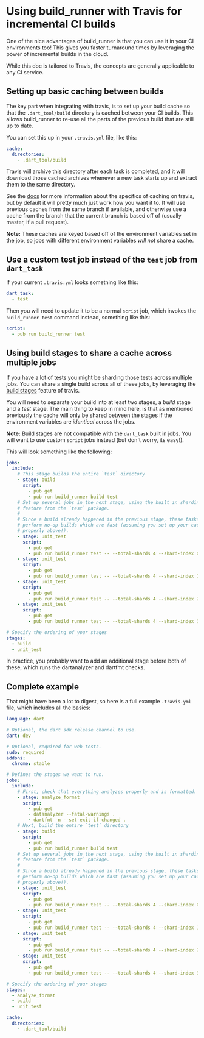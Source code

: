 # Using build_runner with Travis for incremental CI builds

One of the nice advantages of build_runner is that you can use it in your CI
environments too! This gives you faster turnaround times by leveraging the power
of incremental builds in the cloud.

While this doc is tailored to Travis, the concepts are generally applicable to
any CI service.

## Setting up basic caching between builds

The key part when integrating with travis, is to set up your build cache so that
the `.dart_tool/build` directory is cached between your CI builds. This allows
build_runner to re-use all the parts of the previous build that are still up to
date.

You can set this up in your `.travis.yml` file, like this:

```yaml
cache:
  directories:
    - .dart_tool/build
```

Travis will archive this directory after each task is completed, and it will
download those cached archives whenever a new task starts up and extract them
to the same directory.

See the [docs](https://docs.travis-ci.com/user/caching) for more information
about the specifics of caching on travis, but by default it will pretty much
just work how you want it to. It will use previous caches from the same branch
if available, and otherwise use a cache from the branch that the current branch
is based off of (usually master, if a pull request).

**Note:** These caches are keyed based off of the environment variables set in
the job, so jobs with different environment variables _will not_ share a
cache.

## Use a custom test job instead of the `test` job from `dart_task`

If your current `.travis.yml` looks something like this:

```yaml
dart_task:
  - test
```

Then you will need to update it to be a normal `script` job, which invokes the
`build_runner test` command instead, something like this:

```yaml
script:
  - pub run build_runner test
```

## Using build stages to share a cache across multiple jobs

If you have a lot of tests you might be sharding those tests across multiple
jobs. You can share a single build across all of these jobs, by leveraging the
[build stages](https://docs.travis-ci.com/user/build-stages/) feature of travis.

You will need to separate your build into at least two stages, a _build_ stage
and a _test_ stage. The main thing to keep in mind here, is that as mentioned
previously the cache will only be shared between the stages if the environment
variables are _identical_ across the jobs.

**Note:** Build stages are not compatible with the `dart_task` built in jobs.
You will want to use custom `script` jobs instead (but don't worry, its easy!).

This will look something like the following:

```yaml
jobs:
  include:
    # This stage builds the entire `test` directory
    - stage: build
      script:
        - pub get
        - pub run build_runner build test
    # Set up several jobs in the next stage, using the built in sharding
    # feature from the `test` package.
    #
    # Since a build already happened in the previous stage, these tasks will
    # perform no-op builds which are fast (assuming you set up your cache
    # properly above!).
    - stage: unit_test
      script:
        - pub get
        - pub run build_runner test -- --total-shards 4 --shard-index 0
    - stage: unit_test
      script:
        - pub get
        - pub run build_runner test -- --total-shards 4 --shard-index 1
    - stage: unit_test
      script:
        - pub get
        - pub run build_runner test -- --total-shards 4 --shard-index 2
    - stage: unit_test
      script:
        - pub get
        - pub run build_runner test -- --total-shards 4 --shard-index 3

# Specify the ordering of your stages
stages:
  - build
  - unit_test
```

In practice, you probably want to add an additional stage before both of these,
which runs the dartanalyzer and dartfmt checks.

## Complete example

That might have been a lot to digest, so here is a full example `.travis.yml`
file, which includes all the basics:

```yaml
language: dart

# Optional, the dart sdk release channel to use.
dart: dev

# Optional, required for web tests.
sudo: required
addons:
  chrome: stable

# Defines the stages we want to run.
jobs:
  include:
    # First, check that everything analyzes properly and is formatted.
    - stage: analyze_format
      script:
        - pub get
        - datanalyzer --fatal-warnings .
        - dartfmt -n --set-exit-if-changed .
    # Next, build the entire `test` directory
    - stage: build
      script:
        - pub get
        - pub run build_runner build test
    # Set up several jobs in the next stage, using the built in sharding
    # feature from the `test` package.
    #
    # Since a build already happened in the previous stage, these tasks will
    # perform no-op builds which are fast (assuming you set up your cache
    # properly above!).
    - stage: unit_test
      script:
        - pub get
        - pub run build_runner test -- --total-shards 4 --shard-index 0
    - stage: unit_test
      script:
        - pub get
        - pub run build_runner test -- --total-shards 4 --shard-index 1
    - stage: unit_test
      script:
        - pub get
        - pub run build_runner test -- --total-shards 4 --shard-index 2
    - stage: unit_test
      script:
        - pub get
        - pub run build_runner test -- --total-shards 4 --shard-index 3

# Specify the ordering of your stages
stages:
  - analyze_format
  - build
  - unit_test

cache:
  directories:
    - .dart_tool/build
```
